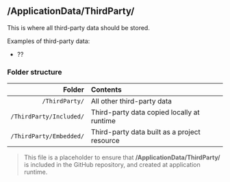 ﻿## /ApplicationData/ThirdParty/

This is where all third-party data should be stored.

Examples of third-party data:
* ??

### Folder structure

| Folder                  | Contents                                           |
|------------------------:|:---------------------------------------------------|
| `/ThirdParty/`          | All other third-party data                         |
| `/ThirdParty/Included/` | Third-party data copied locally at runtime         |
| `/ThirdParty/Embedded/` | Third-party data built as a project resource       |

> This file is a placeholder to ensure that **/ApplicationData/ThirdParty/** is included in the GitHub repository, and created at application runtime.